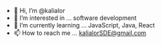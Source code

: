 - 👋 Hi, I’m @kalialor
- 👀 I’m interested in ... software development
- 🌱 I’m currently learning ... JavaScript, Java, React
- 📫 How to reach me ... kalialorSDE@gmail.com

<!---
kalialor/kalialor is a ✨ special ✨ repository because its `README.md` (this file) appears on your GitHub profile.
You can click the Preview link to take a look at your changes.
--->
